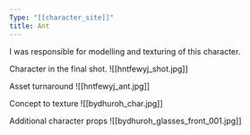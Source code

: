 ```yaml
---
Type: "[[character_site]]"
title: Ant
---
```

I was responsible for modelling and texturing of this character.

Character in the final shot.
![[hntfewyj_shot.jpg]]

Asset turnaround
![[hntfewyj_ant.jpg]]

Concept to texture
![[bydhuroh_char.jpg]]

Additional character props
![[bydhuroh_glasses_front_001.jpg]]